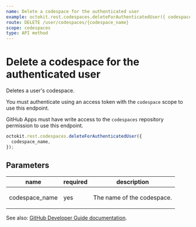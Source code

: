 ```yaml
---
name: Delete a codespace for the authenticated user
example: octokit.rest.codespaces.deleteForAuthenticatedUser({ codespace_name })
route: DELETE /user/codespaces/{codespace_name}
scope: codespaces
type: API method
---
```


# Delete a codespace for the authenticated user

Deletes a user's codespace.

You must authenticate using an access token with the `codespace` scope to use this endpoint.

GitHub Apps must have write access to the `codespaces` repository permission to use this endpoint.

```js
octokit.rest.codespaces.deleteForAuthenticatedUser({
  codespace_name,
});
```

## Parameters

<table>
  <thead>
    <tr>
      <th>name</th>
      <th>required</th>
      <th>description</th>
    </tr>
  </thead>
  <tbody>
    <tr><td>codespace_name</td><td>yes</td><td>

The name of the codespace.

</td></tr>
  </tbody>
</table>

See also: [GitHub Developer Guide documentation](https://docs.github.com/enterprise-cloud@latest//rest/reference/codespaces#delete-a-codespace-for-the-authenticated-user).
